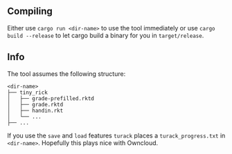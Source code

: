## Compiling

Either use `cargo run <dir-name>` to use the tool immediately or use `cargo build --release` to let cargo build a binary for you in `target/release`.

## Info

The tool assumes the following structure:

```
<dir-name>
├── tiny_rick
│   ├── grade-prefilled.rktd
│   ├── grade.rktd
│   ├── handin.rkt
│   └── ...
├── ...
```

If you use the `save` and `load` features `turack` places a `turack_progress.txt` in `<dir-name>`. Hopefully this plays nice with Owncloud.
